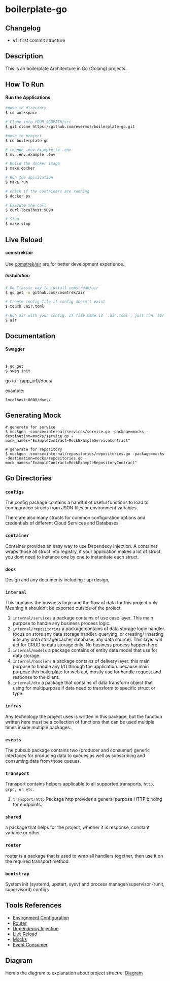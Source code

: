 # boilerplate-go
## Changelog
- **v1**: first commit structure

## Description
This is an boilerplate Architecture in Go (Golang) projects.

## How To Run 

#### Run the Applications
```bash
#move to directory
$ cd workspace

# Clone into YOUR $GOPATH/src
$ git clone https://github.com/evermos/boilerplate-go.git

#move to project
$ cd boilerplate-go

# change .env.example to .env
$ mv .env.example .env

# Build the docker image
$ make docker

# Run the application
$ make run

# check if the containers are running
$ docker ps

# Execute the call
$ curl localhost:9090

# Stop
$ make stop
```

## Live Reload
#### comstrek/air

Use [comstrek/air](https://github.com/cosmtrek/air) are for better development experience. 

##### Installation
```bash
# Go Classic way to install comstreak/air
$ go get -u github.com/cosmtrek/air

# Create config file if config doesn't exist
$ touch .air.toml

# Run air with your config. If file name is `.air.toml`, just run `air`.
$ air
```


## Documentation ##
#### Swagger
#
```bash
$ go get
$ swag init
```

go to : {app_url}/docs/

example:
```
localhost:8000/docs/
```

## Generating Mock ##
```
# generate for service
$ mockgen -source=internal/services/service.go -package=mocks -destination=mocks/service.go -mock_names="ExampleContract=MockExampleServiceContract"

# generate for repository
$ mockgen -source=internal/repositories/repositories.go -package=mocks -destination=mocks/repositories.go -mock_names="ExampleContract=MockExampleRepositoryContract"
```

## Go Directories

### `configs`
The config package contains a handful of useful functions to load to configuration structs from JSON files or environment variables.

There are also many structs for common configuration options and credentials of different Cloud Services and Databases.

### `container`
Container provides an easy way to use Dependecy Injection. A container wraps those all struct into registry, if your application makes a lot of struct, you dont need to instance one by one to instantiate each struct.

### `docs`
Design and any documents including : api design,

### `internal`
This contains the business logic and the flow of data for this project only. Meaning it shouldn’t be exported outside of the project.
1. `internal/services`
    a package contains of use case layer. This main purpose to handle any business process logic.
2. `internal/repositories`
    a package contains of data storage logic handler. focus on store any data storage handler. querying, or creating/ inserting into any data storage(cache, database, any data source). This layer will act for CRUD to data storage only. No business process happen here. 
3. `internal/models`
    a package contains of entity data model that use for data storage.
4. `internal/handlers`
    a package contains of delivery layer. this main purpose to handle any I/O through the application. because main purpose this boilerplate for web api, mostly use for handle request and response to the client.
5. `internal/dto`
    a package that contains of data transform object that using for multipurpose if data need to transform to specific struct or type.

### `infras`
Any technology the project uses is written in this package, but the function written here must be a collection of functions that can be used multiple times inside multiple packages.

### `events`
The pubsub package contains two (producer and consumer) generic interfaces for producing data to queues as well as subscribing and consuming data from those queues.

### `transport`
Transport contains helpers applicable to all supported transports, `http, grpc, or etc`.
1. `transport/http`
    Package http provides a general purpose HTTP binding for endpoints.

### `shared`
a package that helps for the project, whether it is response, constant variable or other.

### `router`
router is a package that is used to wrap all handlers together, then use it on the required transport method.

### `bootstrap`
System init (systemd, upstart, sysv) and process manager/supervisor (runit, supervisord) configs

## Tools References
- [Environment Configuration](https://github.com/spf13/viper)
- [Router](https://github.com/go-chi/chi)
- [Dependency Injection](https://github.com/facebookarchive/inject)
- [Live Reload](https://github.com/cosmtrek/air)
- [Mocks](https://github.com/golang/mock)
- [Event Consumer](https://github.com/nsqio/go-nsq)

## Diagram
Here's the diagram to explanation about project structre.
[Diagram](https://drive.google.com/file/d/1uxb2dwHA1GFWuPs9ljhsMBMCjP6gVGtk/view)